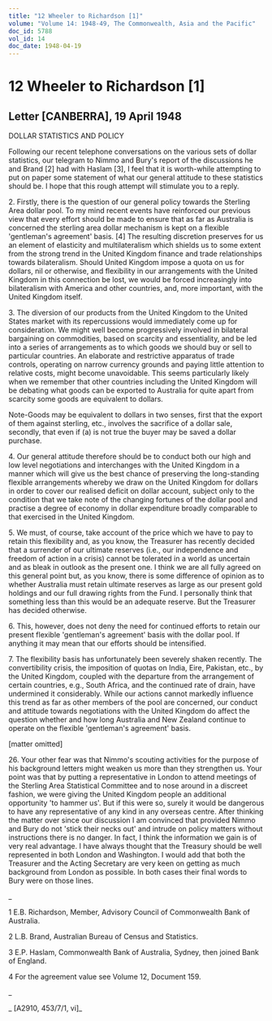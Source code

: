 ```yaml
---
title: "12 Wheeler to Richardson [1]"
volume: "Volume 14: 1948-49, The Commonwealth, Asia and the Pacific"
doc_id: 5788
vol_id: 14
doc_date: 1948-04-19
---
```


# 12 Wheeler to Richardson [1]

## Letter [CANBERRA], 19 April 1948

DOLLAR STATISTICS AND POLICY

Following our recent telephone conversations on the various sets of dollar statistics, our telegram to Nimmo and Bury's report of the discussions he and Brand [2] had with Haslam [3], I feel that it is worth-while attempting to put on paper some statement of what our general attitude to these statistics should be. I hope that this rough attempt will stimulate you to a reply.

2\. Firstly, there is the question of our general policy towards the Sterling Area dollar pool. To my mind recent events have reinforced our previous view that every effort should be made to ensure that as far as Australia is concerned the sterling area dollar mechanism is kept on a flexible 'gentleman's agreement' basis. [4] The resulting discretion preserves for us an element of elasticity and multilateralism which shields us to some extent from the strong trend in the United Kingdom finance and trade relationships towards bilateralism. Should United Kingdom impose a quota on us for dollars, nil or otherwise, and flexibility in our arrangements with the United Kingdom in this connection be lost, we would be forced increasingly into bilateralism with America and other countries, and, more important, with the United Kingdom itself.

3\. The diversion of our products from the United Kingdom to the United States market with its repercussions would immediately come up for consideration. We might well become progressively involved in bilateral bargaining on commodities, based on scarcity and essentiality, and be led into a series of arrangements as to which goods we should buy or sell to particular countries. An elaborate and restrictive apparatus of trade controls, operating on narrow currency grounds and paying little attention to relative costs, might become unavoidable. This seems particularly likely when we remember that other countries including the United Kingdom will be debating what goods can be exported to Australia for quite apart from scarcity some goods are equivalent to dollars.

Note-Goods may be equivalent to dollars in two senses, first that the export of them against sterling, etc., involves the sacrifice of a dollar sale, secondly, that even if (a) is not true the buyer may be saved a dollar purchase.

4\. Our general attitude therefore should be to conduct both our high and low level negotiations and interchanges with the United Kingdom in a manner which will give us the best chance of preserving the long-standing flexible arrangements whereby we draw on the United Kingdom for dollars in order to cover our realised deficit on dollar account, subject only to the condition that we take note of the changing fortunes of the dollar pool and practise a degree of economy in dollar expenditure broadly comparable to that exercised in the United Kingdom.

5\. We must, of course, take account of the price which we have to pay to retain this flexibility and, as you know, the Treasurer has recently decided that a surrender of our ultimate reserves (i.e., our independence and freedom of action in a crisis) cannot be tolerated in a world as uncertain and as bleak in outlook as the present one. I think we are all fully agreed on this general point but, as you know, there is some difference of opinion as to whether Australia must retain ultimate reserves as large as our present gold holdings and our full drawing rights from the Fund. I personally think that something less than this would be an adequate reserve. But the Treasurer has decided otherwise.

6\. This, however, does not deny the need for continued efforts to retain our present flexible 'gentleman's agreement' basis with the dollar pool. If anything it may mean that our efforts should be intensified.

7\. The flexibility basis has unfortunately been severely shaken recently. The convertibility crisis, the imposition of quotas on India, Eire, Pakistan, etc., by the United Kingdom, coupled with the departure from the arrangement of certain countries, e.g., South Africa, and the continued rate of drain, have undermined it considerably. While our actions cannot markedly influence this trend as far as other members of the pool are concerned, our conduct and attitude towards negotiations with the United Kingdom do affect the question whether and how long Australia and New Zealand continue to operate on the flexible 'gentleman's agreement' basis.

[matter omitted]

26\. Your other fear was that Nimmo's scouting activities for the purpose of his background letters might weaken us more than they strengthen us. Your point was that by putting a representative in London to attend meetings of the Sterling Area Statistical Committee and to nose around in a discreet fashion, we were giving the United Kingdom people an additional opportunity 'to hammer us'. But if this were so, surely it would be dangerous to have any representative of any kind in any overseas centre. After thinking the matter over since our discussion I am convinced that provided Nimmo and Bury do not 'stick their necks out' and intrude on policy matters without instructions there is no danger. In fact, I think the information we gain is of very real advantage. I have always thought that the Treasury should be well represented in both London and Washington. I would add that both the Treasurer and the Acting Secretary are very keen on getting as much background from London as possible. In both cases their final words to Bury were on those lines.

_

1 E.B. Richardson, Member, Advisory Council of Commonwealth Bank of Australia.

2 L.B. Brand, Australian Bureau of Census and Statistics.

3 E.P. Haslam, Commonwealth Bank of Australia, Sydney, then joined Bank of England.

4 For the agreement value see Volume 12, Document 159.

_

_ [A2910, 453/7/1, vi]_
